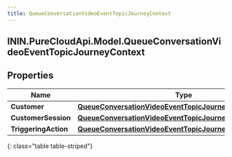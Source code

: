 ```yaml
---
title: QueueConversationVideoEventTopicJourneyContext
---
```

## ININ.PureCloudApi.Model.QueueConversationVideoEventTopicJourneyContext

## Properties

|Name | Type | Description | Notes|
|------------ | ------------- | ------------- | -------------|
| **Customer** | [**QueueConversationVideoEventTopicJourneyCustomer**](QueueConversationVideoEventTopicJourneyCustomer.html) |  | [optional] |
| **CustomerSession** | [**QueueConversationVideoEventTopicJourneyCustomerSession**](QueueConversationVideoEventTopicJourneyCustomerSession.html) |  | [optional] |
| **TriggeringAction** | [**QueueConversationVideoEventTopicJourneyAction**](QueueConversationVideoEventTopicJourneyAction.html) |  | [optional] |
{: class="table table-striped"}


